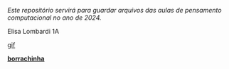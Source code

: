*Este repositório servirá para guardar arquivos das aulas de pensamento computacional no ano de 2024.*

Elisa Lombardi 1A

[gif](https://images.app.goo.gl/VH5ibpFNHVMqrPMs5)

[**borrachinha**](https://youtu.be/Ei36FWXmpJQ?si=90ijaqUKrzQFmqT1)
